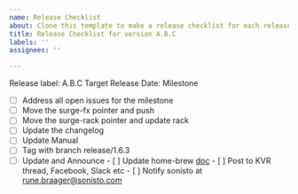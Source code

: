 ```yaml
---
name: Release Checklist
about: Clone this template to make a release checklist for each release
title: Release Checklist for version A.B.C
labels: ''
assignees: ''

---
```


Release label: A.B.C
Target Release Date: 
Milestone

- [ ] Address all open issues for the milestone
- [ ] Move the surge-fx pointer and push
- [ ] Move the surge-rack pointer and update rack
- [ ] Update the changelog
- [ ] Update Manual
- [ ] Tag with branch release/1.6.3
- [ ] Update and Announce
       - [ ] Update home-brew [doc](https://github.com/surge-synthesizer/surge/tree/master/doc) 
       - [ ] Post to KVR thread, Facebook, Slack etc
       - [ ] Notify sonisto at rune.braager@sonisto.com
